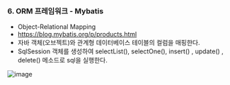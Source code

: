### 6. ORM 프레임워크 - Mybatis

* Object-Relational Mapping
* https://blog.mybatis.org/p/products.html
* 자바 객체(오브젝트)와 관계형 데이터베이스 테이블의 컬럼을 매핑한다.
* SqlSession 객체를 생성하여 selectList(), selectOne(), insert() , update() , delete() 메소드로 sql을 실행한다.

![image](https://user-images.githubusercontent.com/75476831/214762318-4bbff863-bf75-4b9a-a0a5-f030cec36422.png)

